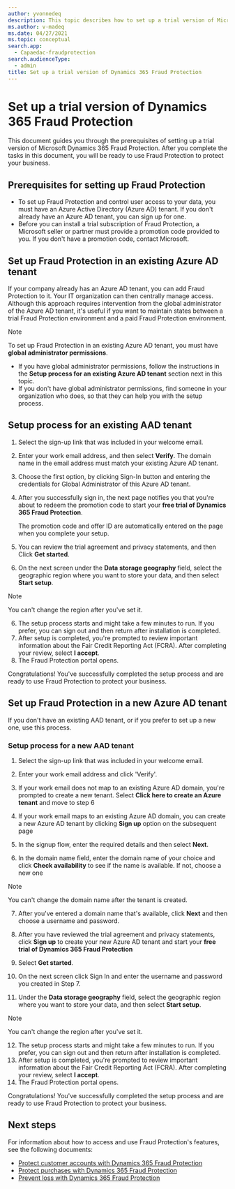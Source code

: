 ```yaml
---
author: yvonnedeq
description: This topic describes how to set up a trial version of Microsoft Dynamics 365 Fraud Protection.
ms.author: v-madeq
ms.date: 04/27/2021
ms.topic: conceptual
search.app: 
  - Capaedac-fraudprotection
search.audienceType:
  - admin
title: Set up a trial version of Dynamics 365 Fraud Protection
---
```


# Set up a trial version of Dynamics 365 Fraud Protection

This document guides you through the prerequisites of setting up a trial version of Microsoft Dynamics 365 Fraud Protection. After you complete the tasks in this document, you will be ready to use Fraud Protection to protect your business.

## Prerequisites for setting up Fraud Protection

- To set up Fraud Protection and control user access to your data, you must have an Azure Active Directory (Azure AD) tenant. If you don't already have an Azure AD tenant, you can sign up for one.
- Before you can install a trial subscription of Fraud Protection, a Microsoft seller or partner must provide a promotion code provided to you. If you don't have a promotion code, contact Microsoft.

## Set up Fraud Protection in an existing Azure AD tenant	

If your company already has an Azure AD tenant, you can add Fraud Protection to it. Your IT organization can then centrally manage access.  Although this approach requires intervention from the global administrator of the Azure AD tenant, it's useful if you want to maintain states between a trial Fraud Protection environment and a paid Fraud Protection environment.

  > [!NOTE]
  > To set up Fraud Protection in an existing Azure AD tenant, you must have **global administrator permissions**.


- If you have global administrator permissions, follow the instructions in the **Setup process for an existing Azure AD tenant** section next in this topic.	
- If you don't have global administrator permissions, find someone in your organization who does, so that they can help you with the setup process.	

## Setup process for an existing AAD tenant	

1.	Select the sign-up link that was included in your welcome email.	
2.	Enter your work email address, and then select **Verify**. The domain name in the email address must match your existing Azure AD tenant.	
3.	Choose the first option, by clicking Sign-In button and entering the credentials for Global Administrator of this Azure AD tenant. 
4.	After you successfully sign in, the next page notifies you that you're about to redeem the promotion code to start your **free trial of Dynamics 365 Fraud Protection**.	

  	The promotion code and offer ID are automatically entered on the page when you complete your setup.	

4.	You can review the trial agreement and privacy statements, and then Click **Get started**.	
5.	On the next screen under the **Data storage geography** field, select the geographic region where you want to store your data, and then select **Start setup**.	

  > [!NOTE]
  > You can't change the region after you've set it.	

6.	The setup process starts and might take a few minutes to run. If you prefer, you can sign out and then return after installation is completed.	
7.	After setup is completed, you're prompted to review important information about the Fair Credit Reporting Act (FCRA). After completing your review, select **I accept**.	
8.	The Fraud Protection portal opens.	

Congratulations! You've successfully completed the setup process and are ready to use Fraud Protection to protect your business.	

## Set up Fraud Protection in a new Azure AD tenant	

If you don't have an existing AAD tenant, or if you prefer to set up a new one, use this process.	

### Setup process for a new AAD tenant 	

1.	Select the sign-up link that was included in your welcome email.	
2.	Enter your work email address and click 'Verify'.	
3.	If your work email does not map to an existing Azure AD domain, you're prompted to create a new tenant. Select **Click here to create an Azure tenant** and move to step 6
4.	If your work email maps to an existing Azure AD domain, you can create a new Azure AD tenant by clicking **Sign up** option on the subsequent page

5.	In the signup flow, enter the required details and then select **Next**.	
6.	In the domain name field, enter the domain name of your choice and click **Check availability** to see if the name is available. If not, choose a new one 

  > [!NOTE]
  > You can't change the domain name after the tenant is created.	

7.	After you've entered a domain name that's available, click **Next** and then choose a username and password.
8.	After you have reviewed the trial agreement and privacy statements, click **Sign up** to create your new Azure AD tenant and start your **free trial of Dynamics 365 Fraud Protection**

9.	Select **Get started**.	
10.	On the next screen click Sign In and enter the username and password you created in Step 7.
11.	Under the **Data storage geography** field, select the geographic region where you want to store your data, and then select **Start setup**.	

  > [!NOTE]
  > You can't change the region after you've set it.	

12. The setup process starts and might take a few minutes to run. If you prefer, you can sign out and then return after installation is completed.	
13. After setup is completed, you're prompted to review important information about the Fair Credit Reporting Act (FCRA). After completing your review, select **I accept**.	
14.	The Fraud Protection portal opens.	

Congratulations! You've successfully completed the setup process and are ready to use Fraud Protection to protect your business.	

## Next steps

For information about how to access and use Fraud Protection's features, see the following documents:

- [Protect customer accounts with Dynamics 365 Fraud Protection](promocode-set-up-account-protection.md)
-	[Protect purchases with Dynamics 365 Fraud Protection](promocode-set-up-purchase-protection.md)
-	[Prevent loss with Dynamics 365 Fraud Protection](promocode-set-up-loss-prevention.md)
